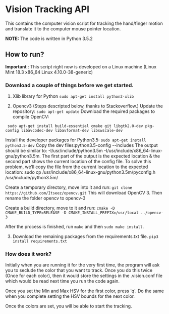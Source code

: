 # Vision Tracking API

This contains the computer vision script for tracking the hand/finger motion and translate it to the computer mouse pointer location.

**NOTE:** The code is written in Python 3.5.2

## How to run?

**Important** : This script right now is developed on a Linux machine (Linux Mint 18.3 x86_64 Linux 4.10.0-38-generic)

### Download a couple of things before we get started.

1. Xlib library for Python 
```sudo apt-get install python3-xlib```


2. Opencv3 (Steps descripted below, thanks to Stackoverflow.)
Update the repository: ```sudo apt-get update```
Download the required packages to compile OpenCV:
```
 sudo apt-get install build-essential cmake git libgtk2.0-dev pkg-config libavcodec-dev libavformat-dev libswscale-dev
```
    
Install the developer packages for Python3.5: ```sudo apt-get install python3.5-dev```
Copy the dev files:python3.5-config --includes The output should be similar to: -I/usr/include/python3.5m -I/usr/include/x86_64-linux-gnu/python3.5m. The first part of the output is the expected location & the second part shows the current location of the config file. To solve this problem, we’ll copy the file from the current location to the expected location: sudo cp /usr/include/x86_64-linux-gnu/python3.5m/pyconfig.h /usr/include/python3.5m/

Create a temporary directory, move into it and run: ```git clone https://github.com/Itseez/opencv.git``` This will download OpenCV 3. Then rename the folder opencv to opencv-3

Create a build directory, move to it and run:
```cmake -D CMAKE_BUILD_TYPE=RELEASE -D CMAKE_INSTALL_PREFIX=/usr/local ../opencv-3```

 After the process is finished, run ```make``` and then ```sudo make install```.


3. Download the remaining packages from the requirements.txt file. 
```pip3 install requirements.txt```


### How does it work?

Initially when you are running it for the very first time, the program will ask you to seclude the color that you want to track. Once you do this twice (Once for each color), then it would store the settings in the .vision.conf file which would be read next time you run the code again. 

Once you set the Min and Max HSV for the first color, press 'q'. Do the same when you complete setting the HSV bounds for the next color. 

Once the colors are set, you will be able to start the tracking. 